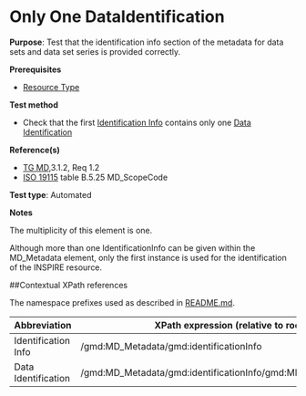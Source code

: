 # Only One DataIdentification

**Purpose**:
Test that the identification info section of the metadata for data sets and data set series is provided correctly.

**Prerequisites**

* [Resource Type](./resource-type.md)

**Test method**

* Check that the first [Identification Info](#identificationInfo) contains only one [Data Identification](#dataIdentification)

**Reference(s)**

* [TG MD](./README.md#ref_TG_MD),3.1.2, Req 1.2
* [ISO 19115](./README.md#ref_ISO_19115) table B.5.25 MD_ScopeCode

**Test type**: Automated

**Notes**

The multiplicity of this element is one.

Although more than one IdentificationInfo can be given within the MD_Metadata element, only the first instance is used for the identification of the INSPIRE resource.

##Contextual XPath references

The namespace prefixes used as described in [README.md](./README.md#namespaces).

Abbreviation                                   |  XPath expression (relative to root)
-----------------------------------------------| -------------------------------------------------------------------------
<a name="identificationInfo"> Identification Info</a>   | /gmd:MD_Metadata/gmd:identificationInfo
<a name="dataIdentification"> Data Identification</a>   | /gmd:MD_Metadata/gmd:identificationInfo/gmd:MD_DataIdentification
